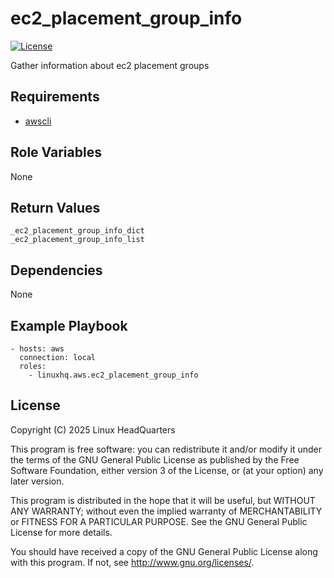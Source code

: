 # ec2\_placement\_group\_info

[![License](https://img.shields.io/badge/license-GPLv3-lightgreen)](https://www.gnu.org/licenses/gpl-3.0.en.html#license-text)

Gather information about ec2 placement groups

## Requirements

* [awscli](https://pypi.org/project/awscli)

## Role Variables

None

## Return Values

    _ec2_placement_group_info_dict
    _ec2_placement_group_info_list

## Dependencies

None

## Example Playbook

    - hosts: aws
      connection: local
      roles:
        - linuxhq.aws.ec2_placement_group_info

## License

Copyright (C) 2025 Linux HeadQuarters

This program is free software: you can redistribute it and/or modify
it under the terms of the GNU General Public License as published by
the Free Software Foundation, either version 3 of the License, or
(at your option) any later version.

This program is distributed in the hope that it will be useful,
but WITHOUT ANY WARRANTY; without even the implied warranty of
MERCHANTABILITY or FITNESS FOR A PARTICULAR PURPOSE. See the
GNU General Public License for more details.

You should have received a copy of the GNU General Public License
along with this program. If not, see <http://www.gnu.org/licenses/>.
